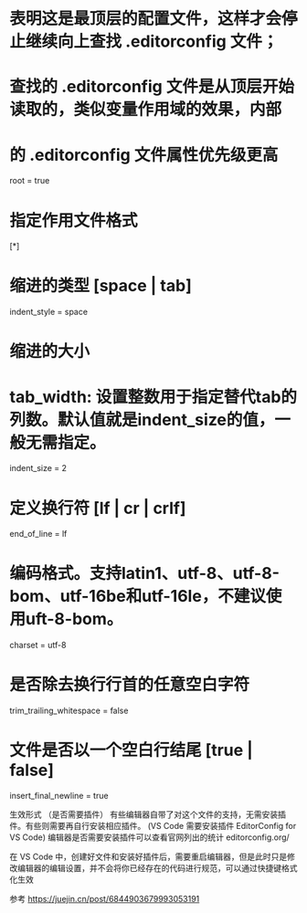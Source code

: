 # 表明这是最顶层的配置文件，这样才会停止继续向上查找 .editorconfig 文件；
# 查找的 .editorconfig 文件是从顶层开始读取的，类似变量作用域的效果，内部
# 的 .editorconfig 文件属性优先级更高
root = true

# 指定作用文件格式
[*]

# 缩进的类型 [space | tab]
indent_style = space

# 缩进的大小 
# tab_width: 设置整数用于指定替代tab的列数。默认值就是indent_size的值，一般无需指定。
indent_size = 2

# 定义换行符 [lf | cr | crlf]
end_of_line = lf

# 编码格式。支持latin1、utf-8、utf-8-bom、utf-16be和utf-16le，不建议使用uft-8-bom。
charset = utf-8

# 是否除去换行行首的任意空白字符
trim_trailing_whitespace = false

# 文件是否以一个空白行结尾 [true | false]
insert_final_newline = true

生效形式 （是否需要插件）
有些编辑器自带了对这个文件的支持，无需安装插件。有些则需要再自行安装相应插件。
(VS Code 需要安装插件 EditorConfig for VS Code)
编辑器是否需要安装插件可以查看官网列出的统计
editorconfig.org/

在 VS Code 中，创建好文件和安装好插件后，需要重启编辑器，但是此时只是修改编辑器的编辑设置，并不会将你已经存在的代码进行规范，可以通过快捷键格式化生效

参考
https://juejin.cn/post/6844903679993053191